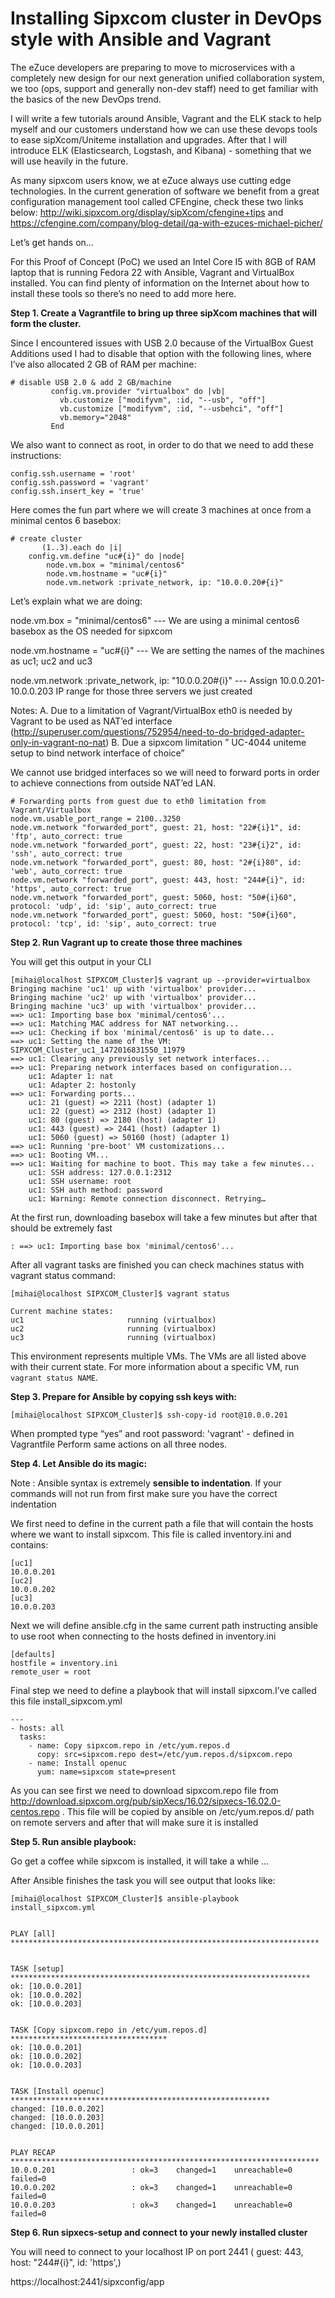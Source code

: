 # **Installing Sipxcom cluster in DevOps style with Ansible and Vagrant**


The eZuce developers are preparing to move to microservices with a completely new design for our next generation unified collaboration system, we too (ops, support and generally non-dev staff) need to get familiar with the basics of the new DevOps trend.

I will write a few tutorials around Ansible, Vagrant and the ELK stack to help myself and our customers understand how we can use these devops tools to ease sipXcom/Uniteme installation and upgrades. After that I will introduce ELK (Elasticsearch, Logstash, and Kibana) - something that we will use heavily in the future.

As many sipxcom users know, we at eZuce always use cutting edge technologies. In the current generation of software we benefit from a great configuration management tool called CFEngine, check these two links below: http://wiki.sipxcom.org/display/sipXcom/cfengine+tips and https://cfengine.com/company/blog-detail/qa-with-ezuces-michael-picher/

Let’s get hands on...

For this Proof of Concept (PoC) we used an Intel Core I5 with 8GB of RAM laptop that is running Fedora 22 with Ansible, Vagrant and VirtualBox installed. You can find plenty of information on the Internet about how to install these tools so there’s no need to add more here.

**Step 1. Create a Vagrantfile to bring up three sipXcom machines that will form the cluster.**

Since I encountered issues with USB 2.0 because of the VirtualBox Guest Additions used I had to disable that option with the following lines, where I’ve also allocated 2 GB of RAM per machine:


```
# disable USB 2.0 & add 2 GB/machine
         config.vm.provider "virtualbox" do |vb|
           vb.customize ["modifyvm", :id, "--usb", "off"]
           vb.customize ["modifyvm", :id, "--usbehci", "off"]
           vb.memory="2048"
         End
```




We also want to connect as root, in order to do that we need to add these instructions:

```
config.ssh.username = 'root'
config.ssh.password = 'vagrant'
config.ssh.insert_key = 'true'
```

Here comes the fun part where we will create 3 machines at once from a minimal centos 6 basebox:

```
# create cluster
       (1..3).each do |i|
    config.vm.define "uc#{i}" do |node|
        node.vm.box = "minimal/centos6"
        node.vm.hostname = "uc#{i}"
        node.vm.network :private_network, ip: "10.0.0.20#{i}"
```

Let’s explain what we are doing:

node.vm.box = "minimal/centos6"  --- We are using a minimal centos6 basebox as the OS needed for sipxcom

node.vm.hostname = "uc#{i}"    --- We are setting the names of the machines as uc1; uc2 and uc3

node.vm.network :private_network, ip: "10.0.0.20#{i}"   --- Assign 10.0.0.201-10.0.0.203 IP range for  those three servers we just created


Notes:
A. Due to a limitation of Vagrant/VirtualBox eth0 is needed by Vagrant to be used as NAT’ed interface (http://superuser.com/questions/752954/need-to-do-bridged-adapter-only-in-vagrant-no-nat)
B. Due a sipxcom limitation ” UC-4044 uniteme setup to bind network interface of choice”


We cannot use bridged interfaces so we will need to forward ports in order to achieve connections from outside NAT’ed LAN.


```
# Forwarding ports from guest due to eth0 limitation from Vagrant/Virtualbox
node.vm.usable_port_range = 2100..3250
node.vm.network "forwarded_port", guest: 21, host: "22#{i}1", id: 'ftp', auto_correct: true
node.vm.network "forwarded_port", guest: 22, host: "23#{i}2", id: 'ssh', auto_correct: true
node.vm.network "forwarded_port", guest: 80, host: "2#{i}80", id: 'web', auto_correct: true
node.vm.network "forwarded_port", guest: 443, host: "244#{i}", id: 'https', auto_correct: true
node.vm.network "forwarded_port", guest: 5060, host: "50#{i}60", protocol: 'udp', id: 'sip', auto_correct: true
node.vm.network "forwarded_port", guest: 5060, host: "50#{i}60", protocol: 'tcp', id: 'sip', auto_correct: true
```

**Step 2. Run Vagrant up to create those three machines**

You will get this output in your CLI


```
[mihai@localhost SIPXCOM_Cluster]$ vagrant up --provider=virtualbox
Bringing machine 'uc1' up with 'virtualbox' provider...
Bringing machine 'uc2' up with 'virtualbox' provider...
Bringing machine 'uc3' up with 'virtualbox' provider...
==> uc1: Importing base box 'minimal/centos6'...
==> uc1: Matching MAC address for NAT networking...
==> uc1: Checking if box 'minimal/centos6' is up to date...
==> uc1: Setting the name of the VM: SIPXCOM_Cluster_uc1_1472016831550_11979
==> uc1: Clearing any previously set network interfaces...
==> uc1: Preparing network interfaces based on configuration...
    uc1: Adapter 1: nat
    uc1: Adapter 2: hostonly
==> uc1: Forwarding ports...
    uc1: 21 (guest) => 2211 (host) (adapter 1)
    uc1: 22 (guest) => 2312 (host) (adapter 1)
    uc1: 80 (guest) => 2180 (host) (adapter 1)
    uc1: 443 (guest) => 2441 (host) (adapter 1)
    uc1: 5060 (guest) => 50160 (host) (adapter 1)
==> uc1: Running 'pre-boot' VM customizations...
==> uc1: Booting VM...
==> uc1: Waiting for machine to boot. This may take a few minutes...
    uc1: SSH address: 127.0.0.1:2312
    uc1: SSH username: root
    uc1: SSH auth method: password
    uc1: Warning: Remote connection disconnect. Retrying…
```


At the first run, downloading basebox  will take a few minutes but after that should be extremely fast

```
: ==> uc1: Importing base box 'minimal/centos6'...
```

After all vagrant tasks are finished  you can check machines status with vagrant status command:

```
[mihai@localhost SIPXCOM_Cluster]$ vagrant status

Current machine states:
uc1                       running (virtualbox)
uc2                       running (virtualbox)
uc3                       running (virtualbox)
```

This environment represents multiple VMs. The VMs are all listed above with their current state. For more information about a specific VM, run `vagrant status NAME`.

**Step 3. Prepare for Ansible by copying ssh keys with:**

```
[mihai@localhost SIPXCOM_Cluster]$ ssh-copy-id root@10.0.0.201
```


When prompted type “yes” and root password: 'vagrant' - defined in Vagrantfile
Perform same actions on all three nodes.

**Step 4. Let Ansible do its magic:**

Note : Ansible syntax  is extremely **sensible to indentation**. If your commands will not run from first make sure you have the correct indentation


We first need to define in the current path a file that will contain the hosts where we want to install sipxcom. This file is called inventory.ini and contains:

```
[uc1]
10.0.0.201
[uc2]
10.0.0.202
[uc3]
10.0.0.203
```

Next we will define ansible.cfg in the same current path instructing ansible to use root when connecting to the hosts defined in inventory.ini

```
[defaults]
hostfile = inventory.ini
remote_user = root
```

Final step we need to define a playbook that will install sipxcom.I’ve called this file install_sipxcom.yml

```
---
- hosts: all
  tasks:
    - name: Copy sipxcom.repo in /etc/yum.repos.d
      copy: src=sipxcom.repo dest=/etc/yum.repos.d/sipxcom.repo
    - name: Install openuc
      yum: name=sipxcom state=present
```

As you can see first we need to download sipxcom.repo file from http://download.sipxcom.org/pub/sipXecs/16.02/sipxecs-16.02.0-centos.repo . This file will be copied by ansible on /etc/yum.repos.d/ path on remote servers and after that will make sure it is installed

**Step 5. Run ansible playbook:**

Go get a coffee while sipxcom is installed, it will take a while …


After Ansible finishes the task you will see output that looks like:


```
[mihai@localhost SIPXCOM_Cluster]$ ansible-playbook install_sipxcom.yml


PLAY [all] *********************************************************************


TASK [setup] *******************************************************************
ok: [10.0.0.201]
ok: [10.0.0.202]
ok: [10.0.0.203]


TASK [Copy sipxcom.repo in /etc/yum.repos.d] ***********************************
ok: [10.0.0.201]
ok: [10.0.0.202]
ok: [10.0.0.203]


TASK [Install openuc] **********************************************************
changed: [10.0.0.202]
changed: [10.0.0.203]
changed: [10.0.0.201]


PLAY RECAP *********************************************************************
10.0.0.201                 : ok=3    changed=1    unreachable=0    failed=0
10.0.0.202                 : ok=3    changed=1    unreachable=0    failed=0
10.0.0.203                 : ok=3    changed=1    unreachable=0    failed=0
```

**Step 6. Run sipxecs-setup and connect to your newly installed cluster**

You will need to connect to your localhost IP on port 2441 ( guest: 443, host: "244#{i}", id: 'https',)

https://localhost:2441/sipxconfig/app

